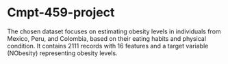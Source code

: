 # Cmpt-459-project
The chosen dataset focuses on estimating obesity levels in individuals from Mexico, Peru, and Colombia, based on their eating habits and physical condition. It contains 2111 records with 16 features and a target variable (NObesity) representing obesity levels.
